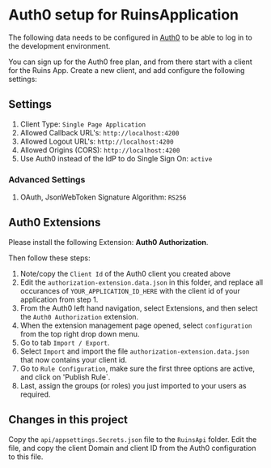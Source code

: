# Auth0 setup for RuinsApplication

The following data needs to be configured in [Auth0](https://auth0.com) to be able to log in to the development environment.

You can sign up for the Auth0 free plan, and from there start with a client for the Ruins App. Create a new client, and add configure the following settings:

## Settings

1. Client Type: `Single Page Application`
2. Allowed Callback URL's: `http://localhost:4200`
3. Allowed Logout URL's: `http://localhost:4200`
4. Allowed Origins (CORS): `http://localhost:4200`
5. Use Auth0 instead of the IdP to do Single Sign On: `active`

### Advanced Settings

1. OAuth, JsonWebToken Signature Algorithm: `RS256`

## Auth0 Extensions

Please install the following Extension: **Auth0 Authorization**.

Then follow these steps:

1. Note/copy the `Client Id` of the Auth0 client you created above
2. Edit the `authorization-extension.data.json` in this folder, and replace all occurances of `YOUR_APPLICATION_ID_HERE` with the client id of your application from step 1.
3. From the Auth0 left hand navigation, select Extensions, and then select the `Auth0 Authorization` extension.
4. When the extension management page opened, select `configuration` from the top right drop down menu.
5. Go to tab `Import / Export`.
6. Select `Import` and import the file `authorization-extension.data.json` that now contains your client id.
7. Go to `Rule Configuration`, make sure the first three options are active, and click on 'Publish Rule`.
7. Last, assign the groups (or roles) you just imported to your users as required.

## Changes in this project

Copy the `api/appsettings.Secrets.json` file to the `RuinsApi` folder. Edit the file, and copy the client Domain and client ID from the Auth0 configuration to this file.
